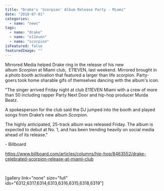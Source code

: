 ```yaml
---
title: "Drake's 'Scorpion' Album Release Party - Miami"
date: "2018-07-01"
categories: 
  - name: "news"
tags: 
  - name: "drake"
  - name: "e11even"
  - name: "scorpion"
isFeatured: false
featuredImage: ""
---
```


Mirrored Media helped Drake ring in the release of his new album _Scorpion_ at Miami club,  E11EVEN, last weekend. Mirrored brought in a photo booth activation that featured a larger than life scorpion. Party-goers took home sharable gifs of themselves dancing with the album's icon.

"The singer arrived Friday night at club E11EVEN Miami with a crew of more than 50 including rapper Party Next Door and hip-hop producer Murda Beatz.

A spokesperson for the club said the DJ jumped into the booth and played songs from Drake’s new album _Scorpion_.

The highly anticipated, 25-track album was released Friday. The album is expected to debut at No. 1, and has been trending heavily on social media ahead of its release."

\- Billboard

https://www.billboard.com/articles/columns/hip-hop/8463552/drake-celebrated-scorpion-release-at-miami-club

 

\[gallery link="none" size="full" ids="6312,6317,6314,6313,6316,6315,6318,6319"\]
